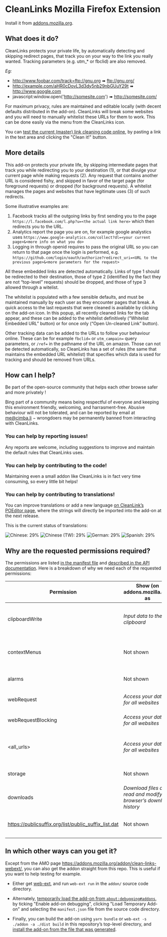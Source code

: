 # CleanLinks Mozilla Firefox Extension

Install it from [addons.mozilla.org](https://addons.mozilla.org/addon/clean-links-webext/).

## What does it do?
CleanLinks protects your private life, by automatically detecting and skipping redirect pages, that track you on your way to the link you really wanted. Tracking parameters (e.g. utm\_\* or fbclid) are also removed.

_Eg:_
- <http://www.foobar.com/track=ftp://gnu.org> ➠ <ftp://gnu.org/>
- <http://example.com/aHR0cDovL3d3dy5nb29nbGUuY29t> ➠ <http://www.google.com>
- javascript:window.open('http://somesite.com') ➠ <http://somesite.com/>

For maximum privacy, rules are maintained and editable locally (with decent defaults distributed in the add-on). CleanLinks will break some websites and you will need to manually whitelist these URLs for them to work. This can be done easily via the menu from the CleanLinks icon.

You can [test the current (master) link cleaning code online](https://cimbali.github.io/CleanLinks/), by pasting a link in the text area and clicking the "Clean it!" button.

## More details

This add-on protects your private life, by skipping intermediate pages that track you while redirecting you to your destination (1), or that divulge your current page while making requests (2). Any request that contains another URL is considered fishy, and skipped in favor of the target page (for foreground requests) or dropped (for background requests). A whitelist manages the pages and websites that have legitimate uses (3) of such redirects.

Some illustrative examples are:
1. Facebook tracks all the outgoing links by first sending you to the page `https://l.facebook.com/l.php?u=<the actual link here>` which then redirects you to the URL.
2. Analytics report the page you are on, for example google analystics uses `https://www.google-analytics.com/collect?dl=<your current page>&<more info on what you do>`
3. Logging in through openid requires to pass the original URL so you can return to that page once the login is performed, e.g. `https://github.com/login/oauth/authorize?redirect_uri=<URL to the previous page>&<more parameters for the request>`

All these embedded links are detected automatically. Links of type 1 should be redirected to their destination, those of type 2 (identified by the fact they are not “top-level” requests) should be dropped, and those of type 3 allowed through a witelist.

The whitelist is populated with a few sensible defaults, and must be maintained manually by each user as they encounter pages that break. A quick access to the last requests that were cleaned is available by clicking on the add-on icon. In this popup, all recently cleaned links for the tab appear, and these can be added to the whitelist definitively (“Whitelist Embedded URL” button) or for once only (“Open Un-cleaned Link” button).

Other tracking data can be added to the URLs to follow your behaviour online. These can be for example `fbclid=` or `utm_campain=` query parameters, or `/ref=` in the pathname of the URL on amazon.
Those can not be detected automatically, so CleanLinks has a set of rules (the same that maintains the embedded URL whitelist) that specifies which data is used for tracking and should be removed from URLs.


## How can I help?

Be part of the open-source community that helps each other browse safer and more privately !

Bing part of a community means being respectful of everyone and keeping this environment friendly, welcoming, and harrasment-free.
Abusive behaviour will not be tolerated, and can be reported by email at me@cimba.li − wrongdoers may be permanently banned from interacting with CleanLinks.

### You can help by reporting issues!

Any reports are welcome, including suggestions to improve and maintain the default rules that CleanLinks uses.

### You can help by contributing to the code!

Maintaining even a small addon like CleanLinks is in fact very time consuming, so every little bit helps!

### You can help by contributing to translations!

You can improve translations or add a new language [on CleanLink’s POEditor page](https://poeditor.com/join/project/H3u6Cttc4j), where the strings will directly be imported into the add-on at the next release.

This is the current status of translations:

![Chinese: 29%](https://img.shields.io/badge/%F0%9F%87%A8%F0%9F%87%B3%20Chinese-29%25-f80)
![Chinese (TW): 29%](https://img.shields.io/badge/%F0%9F%87%B9%F0%9F%87%BC%20Chinese%20%28TW%29-29%25-f80)
![German: 29%](https://img.shields.io/badge/%F0%9F%87%A9%F0%9F%87%AA%20German-29%25-f80)
![Spanish: 29%](https://img.shields.io/badge/%F0%9F%87%AA%F0%9F%87%B8%20Spanish-29%25-f80)


## Why are the requested permissions required?

The permissions are listed [in the manifest file](https://github.com/Cimbali/CleanLinks/blob/master/addon/manifest.json#L14)
and [described in the API documentation](https://developer.mozilla.org/en-US/docs/Mozilla/Add-ons/WebExtensions/manifest.json/permissions#API_permissions).
Here is a breakdown of why we need each of the requested permissions:

| Permission                                             | Show (on addons.mozilla.org) as                                     | Needed for                                      |
| ------------------------------------------------------ | ------------------------------------------------------------------- | ----------------------------------------------- |
| clipboardWrite                                         | _Input data to the clipboard_                                       | Copying cleaned links from the context menu     |
| contextMenus                                           | Not shown                                                           | Copying cleaned links from the context menu     |
| alarms                                                 | Not shown                                                           | Automatically saving options                    |
| webRequest                                             | _Access your data for all websites_                                 | Clean links while they are accessed             |
| webRequestBlocking                                     | _Access your data for all websites_                                 | Clean links while they are accessed             |
| \<all\_urls\>                                          | _Access your data for all websites_                                 | Clean javascript links, highlight cleaned links |
| storage                                                | Not shown                                                           | Store rules and preferences                     |
| downloads                                              | _Download files and read and modify the browser’s download history_ | Exporting and importing Rules files             |
| <https://publicsuffix.org/list/public_suffix_list.dat> | Not shown                                                           | Identifying public suffixes (e.g. `.co.uk`)     |



## In which other ways can you get it?

Except from the AMO page <https://addons.mozilla.org/addon/clean-links-webext/>, you can also get the addon straight from this repo.
This is useful if you want to help testing for example.

- Either get [web-ext](https://developer.mozilla.org/en-US/Add-ons/WebExtensions/Getting_started_with_web-ext), and run `web-ext run` in the `addon/` source code directory.

- Alternately, [temporarily load the add-on from `about:debugging#addons`](https://developer.mozilla.org/en-US/Add-ons/WebExtensions/Temporary_Installation_in_Firefox), by ticking "Enable add-on debugging", clicking "Load Temporary Add-on" and selecting the `manifest.json` file from the source code directory.

- Finally, you can build the add-on using `yarn bundle` or `web-ext -s ./addon -a ./dist build` in this repository’s top-level directory, and [install the add-on from the file that was generated](https://developer.mozilla.org/en-US/docs/Mozilla/Add-ons/WebExtensions/Distribution_options/Sideloading_add-ons#Using_Install_Add-on_From_File).
